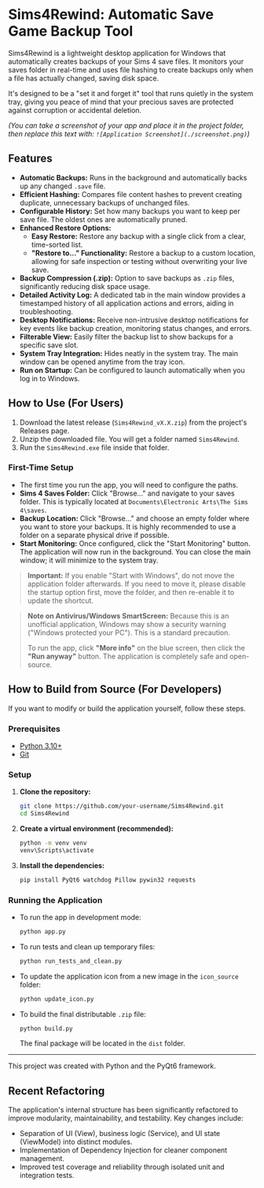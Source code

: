 # Sims4Rewind: Automatic Save Game Backup Tool

Sims4Rewind is a lightweight desktop application for Windows that automatically creates backups of your Sims 4 save files. It monitors your saves folder in real-time and uses file hashing to create backups only when a file has actually changed, saving disk space.

It's designed to be a "set it and forget it" tool that runs quietly in the system tray, giving you peace of mind that your precious saves are protected against corruption or accidental deletion.

*(You can take a screenshot of your app and place it in the project folder, then replace this text with: `![Application Screenshot](./screenshot.png)`)*

## Features

- **Automatic Backups:** Runs in the background and automatically backs up any changed `.save` file.
- **Efficient Hashing:** Compares file content hashes to prevent creating duplicate, unnecessary backups of unchanged files.
- **Configurable History:** Set how many backups you want to keep per save file. The oldest ones are automatically pruned.
- **Enhanced Restore Options:**
    - **Easy Restore:** Restore any backup with a single click from a clear, time-sorted list.
    - **"Restore to..." Functionality:** Restore a backup to a custom location, allowing for safe inspection or testing without overwriting your live save.
- **Backup Compression (.zip):** Option to save backups as `.zip` files, significantly reducing disk space usage.
- **Detailed Activity Log:** A dedicated tab in the main window provides a timestamped history of all application actions and errors, aiding in troubleshooting.
- **Desktop Notifications:** Receive non-intrusive desktop notifications for key events like backup creation, monitoring status changes, and errors.
- **Filterable View:** Easily filter the backup list to show backups for a specific save slot.
- **System Tray Integration:** Hides neatly in the system tray. The main window can be opened anytime from the tray icon.
- **Run on Startup:** Can be configured to launch automatically when you log in to Windows.

## How to Use (For Users)

1.  Download the latest release (`Sims4Rewind_vX.X.zip`) from the project's Releases page.
2.  Unzip the downloaded file. You will get a folder named `Sims4Rewind`.
3.  Run the `Sims4Rewind.exe` file inside that folder.

### First-Time Setup
- The first time you run the app, you will need to configure the paths.
- **Sims 4 Saves Folder:** Click "Browse..." and navigate to your saves folder. This is typically located at `Documents\Electronic Arts\The Sims 4\saves`.
- **Backup Location:** Click "Browse..." and choose an empty folder where you want to store your backups. It is highly recommended to use a folder on a separate physical drive if possible.
- **Start Monitoring:** Once configured, click the "Start Monitoring" button. The application will now run in the background. You can close the main window; it will minimize to the system tray.

> **Important:** If you enable "Start with Windows", do not move the application folder afterwards. If you need to move it, please disable the startup option first, move the folder, and then re-enable it to update the shortcut.

> **Note on Antivirus/Windows SmartScreen:**
> Because this is an unofficial application, Windows may show a security warning ("Windows protected your PC"). This is a standard precaution.
>
> To run the app, click **"More info"** on the blue screen, then click the **"Run anyway"** button. The application is completely safe and open-source.

## How to Build from Source (For Developers)

If you want to modify or build the application yourself, follow these steps.

### Prerequisites
- [Python 3.10+](https://www.python.org/downloads/)
- [Git](https://git-scm.com/downloads/)

### Setup
1.  **Clone the repository:**
    ```bash
    git clone https://github.com/your-username/Sims4Rewind.git
    cd Sims4Rewind
    ```
2.  **Create a virtual environment (recommended):**
    ```bash
    python -m venv venv
    venv\Scripts\activate
    ```
3.  **Install the dependencies:**
    ```bash
    pip install PyQt6 watchdog Pillow pywin32 requests
    ```

### Running the Application
- To run the app in development mode:
  ```bash
  python app.py
  ```
- To run tests and clean up temporary files:
  ```bash
  python run_tests_and_clean.py
  ```
- To update the application icon from a new image in the `icon_source` folder:
  ```bash
  python update_icon.py
  ```
- To build the final distributable `.zip` file:
  ```bash
  python build.py
  ```
  The final package will be located in the `dist` folder.

---
This project was created with Python and the PyQt6 framework.

## Recent Refactoring
The application's internal structure has been significantly refactored to improve modularity, maintainability, and testability. Key changes include:
-   Separation of UI (View), business logic (Service), and UI state (ViewModel) into distinct modules.
-   Implementation of Dependency Injection for cleaner component management.
-   Improved test coverage and reliability through isolated unit and integration tests.